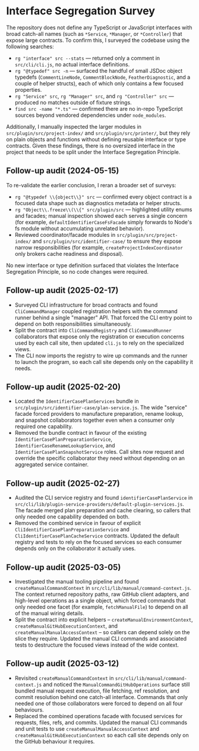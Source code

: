 # Interface Segregation Survey

The repository does not define any TypeScript or JavaScript interfaces with broad catch-all names
(such as `*Service`, `*Manager`, or `*Controller`) that expose large contracts. To confirm this, I
surveyed the codebase using the following searches:

- `rg "interface" src --stats` — returned only a comment in `src/cli/cli.js`, no actual interface definitions.
- `rg "@typedef" src -n` — surfaced the handful of small JSDoc object typedefs (`CommentLineNode`, `CommentBlockNode`, `FeatherDiagnostic`, and a couple of helper structs), each of which only contains a few focused properties.
- `rg "Service" src`, `rg "Manager" src`, and `rg "Controller" src` — produced no matches outside of fixture strings.
- `find src -name "*.ts"` — confirmed there are no in-repo TypeScript sources beyond vendored dependencies under `node_modules`.

Additionally, I manually inspected the larger modules in `src/plugin/src/project-index/` and
`src/plugin/src/printer/`, but they rely on plain objects and functions without defining reusable
interface or type contracts. Given these findings, there is no oversized interface in the project
that needs to be split under the Interface Segregation Principle.

## Follow-up audit (2024-05-15)

To re-validate the earlier conclusion, I reran a broader set of surveys:

- `rg "@typedef \\{object\\}" src` — confirmed every object contract is a focused data shape such as
  diagnostics metadata or helper structs.
- `rg "Object\\.freeze\\(\\{" src/plugin/src` — highlighted utility enums and facades; manual inspection
  showed each serves a single concern (for example, `defaultIdentifierCaseFsFacade` simply forwards
  to Node's fs module without accumulating unrelated behavior).
- Reviewed coordinator/facade modules in `src/plugin/src/project-index/` and
  `src/plugin/src/identifier-case/` to ensure they expose narrow responsibilities (for example,
  `createProjectIndexCoordinator` only brokers cache readiness and disposal).

No new interface or type definition surfaced that violates the Interface Segregation Principle, so
no code changes were required.

## Follow-up audit (2025-02-17)

- Surveyed CLI infrastructure for broad contracts and found `CliCommandManager`
  coupled registration helpers with the command runner behind a single
  "manager" API. That forced the CLI entry point to depend on both
  responsibilities simultaneously.
- Split the contract into `CliCommandRegistry` and `CliCommandRunner`
  collaborators that expose only the registration or execution concerns used by
  each call site, then updated `cli.js` to rely on the specialized views.
- The CLI now imports the registry to wire up commands and the runner to launch
  the program, so each call site depends only on the capability it needs.

## Follow-up audit (2025-02-20)

- Located the `IdentifierCasePlanServices` bundle in
  `src/plugin/src/identifier-case/plan-service.js`. The wide "service" facade
  forced providers to manufacture preparation, rename lookup, and snapshot
  collaborators together even when a consumer only required one capability.
- Removed the bundle contract in favour of the existing
  `IdentifierCasePlanPreparationService`, `IdentifierCaseRenameLookupService`,
  and `IdentifierCasePlanSnapshotService` roles. Call sites now request and
  override the specific collaborator they need without depending on an
  aggregated service container.

## Follow-up audit (2025-02-27)

- Audited the CLI service registry and found `identifierCasePlanService` in
  `src/cli/lib/plugin-service-providers/default-plugin-services.js`. The facade
  merged plan preparation and cache clearing, so callers that only needed one
  capability depended on both.
- Removed the combined service in favour of explicit
  `CliIdentifierCasePlanPreparationService` and
  `CliIdentifierCasePlanCacheService` contracts. Updated the default registry
  and tests to rely on the focused services so each consumer depends only on
  the collaborator it actually uses.

## Follow-up audit (2025-03-05)

- Investigated the manual tooling pipeline and found `createManualCommandContext`
  in `src/cli/lib/manual/command-context.js`. The context returned repository
  paths, raw GitHub client adapters, and high-level operations as a single
  object, which forced commands that only needed one facet (for example,
  `fetchManualFile`) to depend on all of the manual wiring details.
- Split the contract into explicit helpers – `createManualEnvironmentContext`,
  `createManualGitHubExecutionContext`, and `createManualManualAccessContext` – so
  callers can depend solely on the slice they require. Updated the manual CLI
  commands and associated tests to destructure the focused views instead of the
  wide context.

## Follow-up audit (2025-03-12)

- Revisited `createManualCommandContext` in
  `src/cli/lib/manual/command-context.js` and noticed the
  `ManualCommandGitHubOperations` surface still bundled manual request
  execution, file fetching, ref resolution, and commit resolution behind one
  catch-all interface. Commands that only needed one of those collaborators
  were forced to depend on all four behaviours.
- Replaced the combined operations facade with focused services for requests,
  files, refs, and commits. Updated the manual CLI commands and unit tests to
  use `createManualManualAccessContext` and `createManualGitHubExecutionContext`
  so each call site depends only on the GitHub behaviour it requires.
